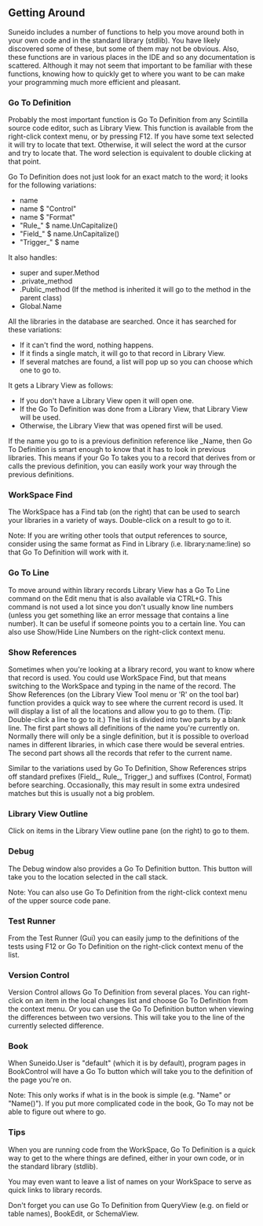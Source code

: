 ## Getting Around

Suneido includes a number of functions to help you move around both in your own code and in the standard library (stdlib). You have likely discovered some of these, but some of them may not be obvious. Also, these functions are in various places in the IDE and so any documentation is scattered. Although it may not seem that important to be familiar with these functions, knowing how to quickly get to where you want to be can make your programming much more efficient and pleasant.

### Go To Definition

Probably the most important function is Go To Definition from any Scintilla source code editor, such as Library View. This function is available from the right-click context menu, or by pressing F12. If you have some text selected it will try to locate that text. Otherwise, it will select the word at the cursor and try to locate that. The word selection is equivalent to double clicking at that point.

Go To Definition does not just look for an exact match to the word; it looks for the following variations:

-	name
-	name $ "Control"
-	name $ "Format"
-	"Rule_" $ name.UnCapitalize()
-	"Field_" $ name.UnCapitalize()
-	"Trigger_" $ name


It also handles:

-	super and super.Method
-	.private_method
-	.Public_method (If the method is inherited it will go to the method in the parent class)
-	Global.Name


All the libraries in the database are searched. Once it has searched for these variations:

-	If it can't find the word, nothing happens.
-	If it finds a single match, it will go to that record in Library View.
-	If several matches are found, a list will pop up so you can choose which one to go to.


It gets a Library View as follows:

-	If you don't have a Library View open it will open one.
-	If the Go To Definition was done from a Library View, that Library View will be used.
-	Otherwise, the Library View that was opened first will be used.


If the name you go to is a previous definition reference like _Name, then Go To Definition is smart enough to know that it has to look in previous libraries. This means if your Go To takes you to a record that derives from or calls the previous definition, you can easily work your way through the previous definitions.

### WorkSpace Find

The WorkSpace has a Find tab (on the right) that can be used to search your libraries in a variety of ways. Double-click on a result to go to it.

Note: If you are writing other tools that output references to source, consider using the same format as Find in Library (i.e. library:name:line) so that Go To Definition will work with it.

### Go To Line

To move around within library records Library View has a Go To Line command on the Edit menu that is also available via CTRL+G. This command is not used a lot since you don't usually know line numbers (unless you get something like an error message that contains a line number). It can be useful if someone points you to a certain line. You can also use Show/Hide Line Numbers on the right-click context menu.

### Show References

Sometimes when you're looking at a library record, you want to know where that record is used. You could use WorkSpace Find, but that means switching to the WorkSpace and typing in the name of the record. The Show References (on the Library View Tool menu or 'R' on the tool bar) function provides a quick way to see where the current record is used. It will display a list of all the locations and allow you to go to them. (Tip: Double-click a line to go to it.) The list is divided into two parts by a blank line. The first part shows all definitions of the name you're currently on. Normally there will only be a single definition, but it is possible to overload names in different libraries, in which case there would be several entries. The second part shows all the records that refer to the current name.

Similar to the variations used by Go To Definition, Show References strips off standard prefixes (Field_, Rule_, Trigger_) and suffixes (Control, Format) before searching. Occasionally, this may result in some extra undesired matches but this is usually not a big problem.

### Library View Outline
Click on items in the Library View outline pane (on the right) to go to them. 
### Debug

The Debug window also provides a Go To Definition button. This button will take you to the location selected in the call stack.

Note: You can also use Go To Definition from the right-click context menu of the upper source code pane.

### Test Runner

From the Test Runner (Gui) you can easily jump to the definitions of the tests using F12 or Go To Definition on the right-click context menu of the list.

### Version Control

Version Control allows Go To Definition from several places. You can right-click on an item in the local changes list and choose Go To Definition from the context menu. Or you can use the Go To Definition button when viewing the differences between two versions. This will take you to the line of the currently selected difference.

### Book

When Suneido.User is "default" (which it is by default), program pages in BookControl will have a Go To button which will take you to the definition of the page you're on.

Note: This only works if what is in the book is simple (e.g. "Name" or "Name()"). If you put more complicated code in the book, Go To may not be able to figure out where to go.

### Tips

When you are running code from the WorkSpace, Go To Definition is a quick way to get to the where things are defined, either in your own code, or in the standard library (stdlib).

You may even want to leave a list of names on your WorkSpace to serve as quick links to library records.

Don't forget you can use Go To Definition from QueryView (e.g. on field or table names), BookEdit, or SchemaView.